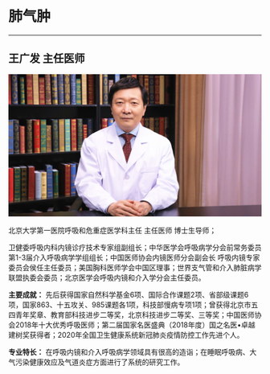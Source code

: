 # 肺气肿

---

## 王广发 主任医师

![1679224380454](image/c04_022/1679224380454.png)

北京大学第一医院呼吸和危重症医学科主任 主任医师 博士生导师；

卫健委呼吸内科内镜诊疗技术专家组副组长；中华医学会呼吸病学分会前常务委员 第1-3届介入呼吸病学学组组长；中国医师协会内镜医师分会副会长 呼吸内镜专家委员会侯任主任委员；美国胸科医师学会中国区理事；世界支气管和介入肺脏病学联盟执委会委员；北京医学会呼吸内镜和介入学分会主任委员。


**主要成就：** 先后获得国家自然科学基金6项、国际合作课题2项、省部级课题6项，国家863、十五攻关、985课题各1项，科技部慢病专项1项；曾获得北京市五四青年奖章、教育部科技进步二等奖，北京科技进步二等奖、三等奖；中国医师协会2018年十大优秀呼吸医师；第二届国家名医盛典（2018年度）国之名医•卓越建树奖获得者；2020年全国卫生健康系统新冠肺炎疫情防控工作先进个人。


**专业特长：** 在呼吸内镜和介入呼吸病学领域具有很高的造诣；在睡眠呼吸病、大气污染健康效应及气道炎症方面进行了系统的研究工作。
